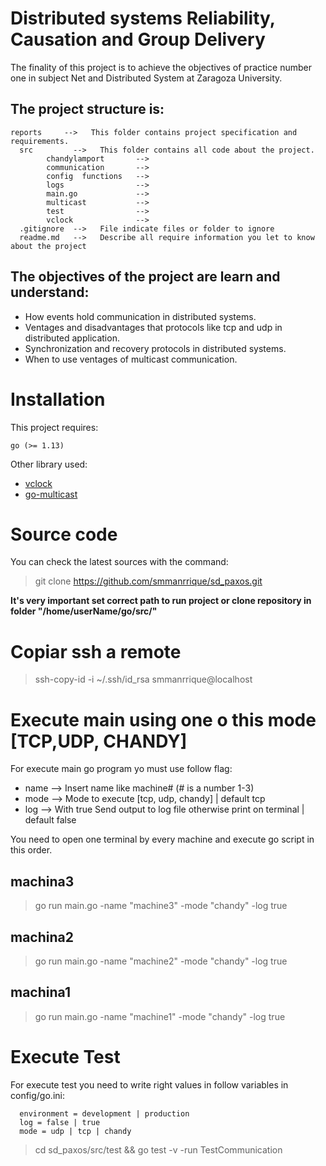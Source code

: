 # Distributed systems Reliability, Causation and Group Delivery

The finality of this project is to achieve the objectives of practice number one in subject Net and Distributed System at Zaragoza University.

## The project structure is:

```
reports     -->   This folder contains project specification and requirements.
  src         -->   This folder contains all code about the project.
        chandylamport       -->   
        communication       -->   
        config  functions   -->  
        logs                -->   
        main.go             -->   
        multicast           -->   
        test                -->   
        vclock              -->   
  .gitignore  -->   File indicate files or folder to ignore
  readme.md   -->   Describe all require information you let to know about the project
```

## The objectives of the project are learn and understand:

* How events hold communication in distributed systems.
* Ventages and disadvantages that protocols like tcp and udp in distributed application.
* Synchronization and recovery  protocols in distributed systems.
* When to use ventages of multicast  communication.

# Installation

This project requires:

```
go (>= 1.13)
```

Other library used:

* [vclock]()
* [go-multicast]()

# Source code

You can check the latest sources with the command:

> git clone https://github.com/smmanrrique/sd_paxos.git

**It's very important set correct path to run project or clone repository in folder "/home/userName/go/src/"**

# Copiar ssh a remote

> ssh-copy-id -i ~/.ssh/id_rsa smmanrrique@localhost

# Execute main using one o this mode [TCP,UDP, CHANDY]

For execute main go program yo must use follow flag:

* name  --> Insert name like machine# (# is a number 1-3)
* mode  --> Mode to execute [tcp, udp, chandy] | default tcp
* log   --> With true Send output to log file otherwise print on terminal | default false

You need to open one terminal by every machine and execute go script in this order.

## machina3

>go run main.go -name "machine3" -mode "chandy" -log true

## machina2

>go run main.go -name "machine2"  -mode "chandy" -log true

## machina1

>go run main.go -name "machine1" -mode "chandy" -log true


# Execute Test
For execute test you need to write right values in follow variables in config/go.ini:

```
  environment = development | production
  log = false | true
  mode = udp | tcp | chandy
```
>cd sd_paxos/src/test && go test -v -run TestCommunication  


